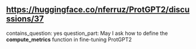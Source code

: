 ## https://huggingface.co/nferruz/ProtGPT2/discussions/37

contains_question: yes
question_part: May I ask how to define the **compute_metrics** function in fine-tuning ProtGPT2